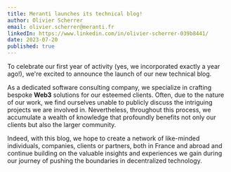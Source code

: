 ```yaml
---
title: Meranti launches its technical blog!
author: Olivier Scherrer
email: olivier.scherrer@meranti.fr
linkedIn: https://www.linkedin.com/in/olivier-scherrer-039b8441/
date: 2023-07-20
published: true
---
```


To celebrate our first year of activity (yes, we incorporated exactly a year ago!), we're excited to announce the launch of our new technical blog.

As a dedicated software consulting company, we specialize in crafting bespoke **Web3** solutions for our esteemed clients. Often, due to the nature of our work, we find ourselves unable to publicly discuss the intriguing projects we are involved in. Nevertheless, throughout this process, we accumulate a wealth of knowledge that profoundly benefits not only our clients but also the larger community.

Indeed, with this blog, we hope to create a network of like-minded individuals, companies, clients or partners, both in France and abroad and continue building on the valuable insights and experiences we gain during our journey of pushing the boundaries in decentralized technology.